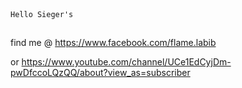 


```markdown



Hello Sieger's



```
find me @ https://www.facebook.com/flame.labib


or https://www.youtube.com/channel/UCe1EdCyjDm-pwDfccoLQzQQ/about?view_as=subscriber
